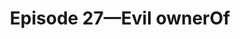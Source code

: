 ---
guid: "B08380FC-F902-47CF-9EF7-4F10CDB64671"
title: "Episode 27—Evil ownerOf"
description: "We talk about OpenSea insider trading charge, facts, legal analysis, allow list to your (testnet) beta testers, beer of the day, make your own bridge (simple, insecure), drops with random timing, cross chain minting by centralizing, and Evil ownerOf."
pubDate: "TUE, 07 JUN 2022 18:00:00 -0500"
itunes-explicit: "no"
itunes-episode: 27
itunes-episodeType: full

# More info
youtube-full: https://youtu.be/_RVWOU8dOM4
discussion: https://twitter.com/fulldecent/status/1534317390971998209

timeline:
  - seconds: 67
    title: OpenSea insider trading charge, facts
  - seconds: 141
    title: Legal analysis
  - seconds: 402
    title: Give allow list to your (testnet) beta testers
  - seconds: 543
    title: Beer of the day
  - seconds: 552
    title: Make your own bridge (simple, insecure)
  - seconds: 711
    title: Drops with random timing!
  - seconds: 786
    title: Cross chain minting by centralizing
  - seconds: 905
    title: Evil ownerOf


# File information
enclosure-url: "https://media.phor.net/csh/2022-06-07-episode-27.m4a"
enclosure-length: 26287924
enclosure-type: "audio/x-m4a"
itunes-duration: 1224
---